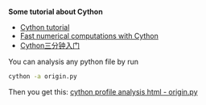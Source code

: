 **Some tutorial about Cython**
- [Cython tutorial](http://conference.scipy.org/proceedings/SciPy2009/paper_1/)
- [Fast numerical computations with Cython](http://conference.scipy.org/proceedings/SciPy2009/paper_2/)
- [Cython三分钟入门](http://blog.csdn.net/gzlaiyonghao/article/details/4561611)

You can analysis any python file by run

```sh
cython -a origin.py
```

Then you get this:
[cython profile analysis html - origin.py](http://htmlpreview.github.io/?https://github.com/Laisky/HelloWorld/blob/master/src/cython/origin.html)
